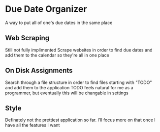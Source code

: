 # Due Date Organizer
A way to put all of one's due dates in the same place

## Web Scraping 
Still not fully implimented
Scrape websites in order to find due dates and add them to the calendar so they're all in one place

## On Disk Assignments
Search through a file structure in order to find files starting with "TODO" and add them to the application
TODO feels natural for me as a programmer, but eventually this will be changable in settings

## Style
Definately not the prettiest application so far. I'll focus more on that once I have all the features I want
